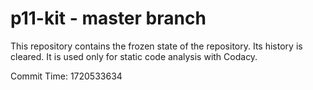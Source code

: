 # p11-kit - master branch

This repository contains the frozen state of the repository.
Its history is cleared. It is used only for static code
analysis with Codacy.

Commit Time: 1720533634